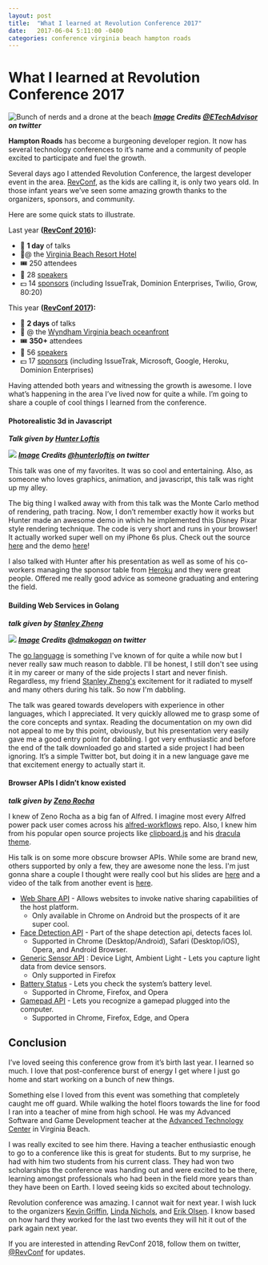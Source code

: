 ```yaml
---
layout: post
title:  "What I learned at Revolution Conference 2017"
date:   2017-06-04 5:11:00 -0400
categories: conference virginia beach hampton roads
---
```


# What I learned at Revolution Conference 2017

![](https://pbs.twimg.com/media/DBRMlqQVYAAMfp7.jpg "Bunch of nerds and a drone at the beach")
___[Image](https://twitter.com/ETechAdvisor/status/870404848113651717 "Original Image source") Credits [@ETechAdvisor](https://twitter.com/ETechAdvisor "ETA on Twitter") on twitter___

**Hampton Roads** has become a burgeoning developer region. It now has several technology conferences to it’s name and a community of people excited to participate and fuel the growth.

Several days ago I attended Revolution Conference, the largest developer event  in the area. [RevConf](https://twitter.com/hashtag/RevConf "#RevConf on twitter"), as the kids are calling it, is only two years old. In those infant years we’ve seen some amazing growth thanks to the organizers, sponsors, and community.

Here are some quick stats to illustrate.

Last year **([RevConf 2016](http://2016.revolutionconf.com "RevConf 2016 site")):**
-  📅 **1 day** of talks
- 📍@ the [Virginia Beach Resort Hotel](https://www.google.com/maps/place/Virginia+Beach+Resort+Hotel+and+Conference+Center/@36.9129525,-76.0681616,15z/data=!4m5!3m4!1s0x0:0x38250104abacbf7a!8m2!3d36.9129525!4d-76.0681616?sa=X&ved=0ahUKEwi0nZHB56TUAhUC4GMKHRCOBckQ_BIIlAEwCg "Virginia Beach Resort Hotel - Google maps")
- 🎟 250 attendees
- 🎤 28 [speakers](http://2016.revolutionconf.com/home#speakers "RevConf 2016 speaker list")
- 💵 14 [sponsors](http://2016.revolutionconf.com/home#sponsors "RevConf 2016 sponsors") (including IssueTrak, Dominion Enterprises, Twilio, Grow, 80:20)

This year **([RevConf 2017](https://revolutionconf.com "RevConf 2017 site")):**
-  📅 **2 days** of talks
- 📍 @ the [Wyndham Virginia beach oceanfront](https://www.google.com/maps/place/Wyndham+Virginia+Beach+Oceanfront/@36.8830809,-75.9849285,15z/data=!4m5!3m4!1s0x0:0x2fb1e5148570f926!8m2!3d36.8830809!4d-75.9849285?sa=X&ved=0ahUKEwiin5nK6aTUAhWIKWMKHS4GBrMQ_BIIhQEwCg "Wyndham Virginia Beach oceanfront - Google maps")
- 🎟 **350+** attendees
- 🎤 56 [speakers](https://revolutionconf.com/speakers "RevConf 2017 Speakers")
- 💵 17 [sponsors](https://revolutionconf.com/sponsors "RevConf 2017 Sponsors") (including IssueTrak, Microsoft, Google, Heroku, Dominion Enterprises)

Having attended both years and witnessing the growth is awesome. I love what’s happening in the area I’ve lived now for quite a while. I’m going to share a couple of cool things I learned from the conference.

#### Photorealistic 3d in Javascript
___Talk given by [Hunter Loftis](https://twitter.com/hunterloftis)___

![](https://pbs.twimg.com/media/DBUoVaPWsAIsBsF.jpg)
___[Image](https://twitter.com/HunterLoftis/status/870646575307075584) Credits [@hunterloftis](https://twitter.com/hunterloftis) on twitter___

This talk was one of my favorites. It was so cool and entertaining. Also, as someone who loves graphics, animation, and javascript, this talk was right up my alley.

The big thing I walked away with from this talk was the Monte Carlo method of rendering, path tracing. Now, I don’t remember exactly how it works but Hunter made an awesome demo in which he implemented this Disney Pixar style rendering technique. The code is very short and runs in your browser! It actually worked super well on my iPhone 6s plus. Check out the source [here](https://github.com/hunterloftis/pathtracer) and the demo [here](https://hunterloftis.github.io/pathtracer/)!

I also talked with Hunter after his presentation as well as some of his co-workers managing the sponsor table from [Heroku](https://www.heroku.com) and they were great people. Offered me really good advice as someone graduating and entering the field.

#### Building Web Services in Golang
___talk given by [Stanley Zheng](https://twitter.com/stanzheng)___

![](https://pbs.twimg.com/media/DBVjbwrUQAQ8hNG.jpg)
___[Image](https://twitter.com/dmakogon/status/870711442210660353 "Original Image source") Credits [@dmakogan](https://twitter.com/dmakogon "David Makogon") on twitter___

The [go language](https://golang.org) is something I've known of for quite a while now but I never really saw much reason to dabble. I'll be honest, I still don't see using it in my career or many of the side projects I start and never finish. Regardless, my friend [Stanley Zheng's](https://twitter.com/stanzheng "Stanely Zheng on twitter") excitement for it radiated to myself and many others during his talk. So now I'm dabbling.

The talk was geared towards developers with experience in other languages, which I appreciated. It very quickly allowed me to grasp some of the core concepts and syntax. Reading the documentation on my own did not appeal to me by this point, obviously, but his presentation very easily gave me a good entry point for dabbling. I got very enthusiastic and before the end of the talk downloaded go and started a side project I had been ignoring. It’s a simple Twitter bot, but doing it in a new language gave me that excitement energy to actually start it.

#### Browser APIs I didn’t know existed
___talk given by [Zeno Rocha](https://twitter.com/zenorocha)___

I knew of Zeno Rocha as a big fan of Alfred. I imagine most every Alfred power pack user comes across his [alfred-workflows](https://github.com/zenorocha/alfred-workflows) repo. Also, I knew him from his popular open source projects like [clipboard.js](https://github.com/zenorocha/clipboard.js) and his [dracula theme](https://github.com/dracula/dracula-theme).

His talk is on some more obscure browser APIs. While some are brand new, others supported by only a few,  they are awesome none the less. I'm just gonna share a couple I thought were really cool but his slides are [here](https://speakerdeck.com/zenorocha/web-apis-you-probably-didnt-know-existed) and a video of the talk from another event is [here](https://m.youtube.com/watch?v=NCGLPp778JY).

* [Web Share API](https://developers.google.com/web/updates/2016/10/navigator-share) - Allows websites to invoke native sharing capabilities of the host platform.
	* Only available in Chrome on Android but the prospects of it are super cool.
* [Face Detection API](https://wicg.github.io/shape-detection-api/#face-detection) - Part of the shape detection api, detects faces lol.
	* Supported in Chrome (Desktop/Android), Safari (Desktop/iOS), Opera, and Android Browser.
* [Generic Sensor API](https://www.w3.org/TR/generic-sensor/) : Device Light, Ambient Light - Lets you capture light data from device sensors.
	* Only supported in Firefox
* [Battery Status](https://developer.mozilla.org/en-US/docs/Web/API/Battery_Status_API) - Lets you check the system’s battery level.
	* Supported in Chrome, Firefox, and Opera
* [Gamepad API](https://developer.mozilla.org/en-US/docs/Web/API/Gamepad_API/Using_the_Gamepad_API) - Lets you recognize a gamepad plugged into the computer.
	* Supported in Chrome, Firefox, Edge, and Opera

## Conclusion

I’ve loved seeing this conference grow from it’s birth last year. I learned so much. I love that post-conference burst of energy I get where I just go home and start working on a bunch of new things.

Something else I loved from this event was something that completely caught me off guard. While walking the hotel floors towards the line for food I ran into a teacher of mine from high school. He was my Advanced Software and Game Development teacher at the [Advanced Technology Center](http://www.vbatc.com) in Virginia Beach.

I was really excited to see him there. Having a teacher enthusiastic enough to go to a conference like this is great for students. But to my surprise, he had with him two students from his current class. They had won two scholarships the conference was handing out and were excited to be there, learning amongst professionals who had been in the field more years than they have been on Earth. I loved seeing kids so excited about technology.

Revolution conference was amazing. I cannot wait for next year. I wish luck to the organizers [Kevin Griffin](https://twitter.com/1kevgriff), [Linda Nichols](https://twitter.com/lynnaloo), and [Erik Olsen](https://twitter.com/erikpmp). I know based on how hard they worked for the last two events they will hit it out of the park again next year.

If you are interested in attending RevConf 2018, follow them on twitter, [@RevConf](https://twitter.com/revconf) for updates.
